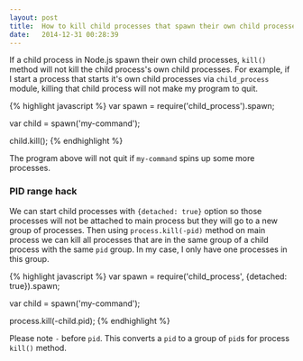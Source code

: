 ```yaml
---
layout: post
title:  How to kill child processes that spawn their own child processes in Node.js
date:   2014-12-31 00:28:39
---
```


If a child process in Node.js spawn their own child processes, `kill()` method will not kill the child process's own child processes. For example, if I start a process that starts it's own child processes via `child_process` module, killing that child process will not make my program to quit.

{% highlight javascript %}
var spawn = require('child_process').spawn;

var child = spawn('my-command');

child.kill();
{% endhighlight %}

The program above will not quit if `my-command` spins up some more processes.

### PID range hack
We can start child processes with `{detached: true}` option so those processes will not be attached to main process but they will go to a new group of processes. Then using `process.kill(-pid)` method on main process we can kill all processes that are in the same group of a child process with the same `pid` group. In my case, I only have one processes in this group.

{% highlight javascript %}
var spawn = require('child_process', {detached: true}).spawn;

var child = spawn('my-command');

process.kill(-child.pid);
{% endhighlight %}

Please note `-` before `pid`. This converts a `pid` to a group of `pid`s for process `kill()` method.


